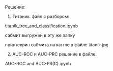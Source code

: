 Решение:

1) Титаник. файл с разбором:

titanik_tree_and_classification.ipynb

сабмит выгружен в эту же папку

принтскрин сабмита на каггле в файле titanik.jpg

2) AUC-ROC и AUC-PRC решение в файле:

AUC-ROC and AUC-PR(C).ipynb
